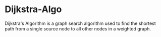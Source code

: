# Dijkstra-Algo
Dijkstra's Algorithm is a graph search algorithm used to find the shortest path from a single source node to all other nodes in a weighted graph. 
